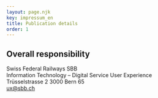 ```yaml
---
layout: page.njk
key: impressum_en
title: Publication details
order: 1
---
```


## Overall responsibility
Swiss Federal Railways SBB  
Information Technology – Digital Service User Experience  
Trüsselstrasse 2
3000 Bern 65    
<sbb-link variant="inline" type="button" href="mailto:ux@sbb.ch">ux@sbb.ch</sbb-link>